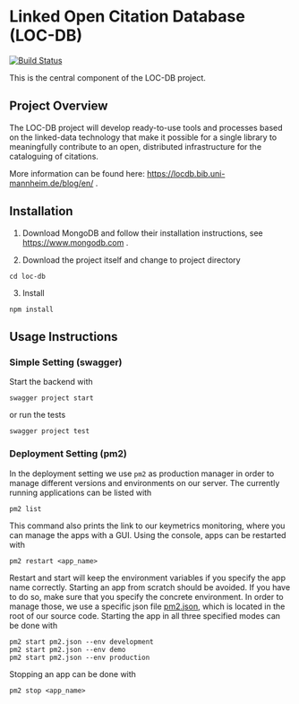 # Linked Open Citation Database (LOC-DB)

[![Build Status](https://travis-ci.org/locdb/loc-db.svg?branch=master)](https://travis-ci.org/locdb/loc-db)

This is the central component of the LOC-DB project.

## Project Overview
The LOC-DB project will develop ready-to-use tools and processes based on the linked-data technology that make it possible for a single library to meaningfully contribute to an open, distributed infrastructure for the cataloguing of citations.

More information can be found here: https://locdb.bib.uni-mannheim.de/blog/en/ .

## Installation

1. Download MongoDB and follow their installation instructions, see https://www.mongodb.com .

2. Download the project itself and change to project directory
```
cd loc-db
```

3. Install
```
npm install
```

## Usage Instructions

### Simple Setting (swagger)

Start the backend with
```
swagger project start
```
or run the tests
```
swagger project test
```

### Deployment Setting (pm2)

In the deployment setting we use `pm2` as production manager in order to manage different versions and environments on our server. The currently running applications can be listed with
```
pm2 list
```
This command also prints the link to our keymetrics monitoring, where you can manage the apps with a GUI.
Using the console, apps can be restarted with
```
pm2 restart <app_name>
```
Restart and start will keep the environment variables if you specify the app name correctly. Starting an app from scratch should be avoided. If you have to do so, make sure that you specify the concrete environment. In order to manage those, we use a specific json file [pm2.json](pm2.json), which is located in the root of our source code. Starting the app in all three specified modes can be done with
```
pm2 start pm2.json --env development
pm2 start pm2.json --env demo
pm2 start pm2.json --env production
```
Stopping an app can be done with
```
pm2 stop <app_name>
```
